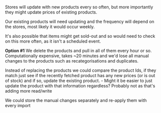 Stores will update with new products every so often, but more importantly they might update prices of existing products.

Our existing products will need updating and the frequency will depend on the stores, most likely it would occur weekly. 

It's also possible that items might get sold-out and so would need to check on this more often, as it isn't a scheduled event.


**Option #1** 
We delete the products and pull in all of them every hour or so. Computationally expensive, takes ~20 minutes and we'd lose all manual changes to the products such as recategorisations and duplicates. 

Instead of replacing the products we could compare the product Ids, if they match just see if the recently fetched product has any new prices (or is out of stock) and if so, update the existing product.
	- Might it be easier to just update the product with that information regardless? Probably not as that's adding more read/write

We could store the manual changes separately and re-apply them with every import
